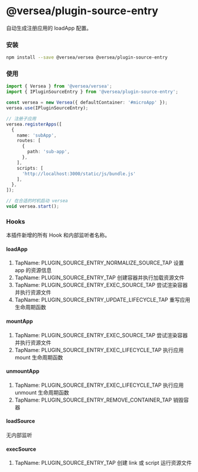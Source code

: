 # @versea/plugin-source-entry

自动生成注册应用的 loadApp 配置。

### 安装

```bash
npm install --save @versea/versea @versea/plugin-source-entry
```

### 使用

```ts
import { Versea } from '@versea/versea';
import { IPluginSourceEntry } from '@versea/plugin-source-entry';

const versea = new Versea({ defaultContainer: '#microApp' });
versea.use(IPluginSourceEntry);

// 注册子应用
versea.registerApps([
  {
    name: 'subApp',
    routes: [
      {
        path: 'sub-app',
      },
    ],
    scripts: [
      'http://localhost:3000/static/js/bundle.js'
    ],
  },
]);

// 在合适的时机启动 versea
void versea.start();
```

### Hooks

本插件新增的所有 Hook 和内部监听者名称。

#### loadApp
1. TapName: PLUGIN_SOURCE_ENTRY_NORMALIZE_SOURCE_TAP 设置 app 的资源信息
2. TapName: PLUGIN_SOURCE_ENTRY_TAP 创建容器并执行加载资源文件
3. TapName: PLUGIN_SOURCE_ENTRY_EXEC_SOURCE_TAP 尝试渲染容器并执行资源文件
4. TapName: PLUGIN_SOURCE_ENTRY_UPDATE_LIFECYCLE_TAP 重写应用生命周期函数

#### mountApp
1. TapName: PLUGIN_SOURCE_ENTRY_EXEC_SOURCE_TAP 尝试渲染容器并执行资源文件
2. TapName: PLUGIN_SOURCE_ENTRY_EXEC_LIFECYCLE_TAP 执行应用 mount 生命周期函数

#### unmountApp
1. TapName: PLUGIN_SOURCE_ENTRY_EXEC_LIFECYCLE_TAP 执行应用 unmount 生命周期函数
2. TapName: PLUGIN_SOURCE_ENTRY_REMOVE_CONTAINER_TAP 销毁容器

#### loadSource
无内部监听

#### execSource
1. TapName: PLUGIN_SOURCE_ENTRY_TAP 创建 link 或 script 运行资源文件
